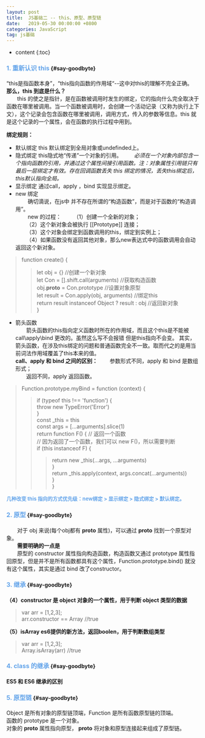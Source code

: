 ```yaml
---
layout: post
title:  JS基础二 -- this、原型、原型链
date:   2019-05-30 00:00:00 +0800
categories: JavaScript
tag: js基础
---
```


* content
{:toc}


#### <font color="#65A5EA" size="3">1. 重新认识 this</font>			{#say-goodbyte}

“this是指函数本身”，“this指向函数的作用域“--这中对this的理解不完全正确。  
**那么，this 到底是什么？**  
&emsp;&emsp;this 的使之是指针，是在函数被调用时发生的绑定，它的指向什么完全取决于函数在哪里被调用。当一个函数被调用时，会创建一个活动记录（又称为执行上下文），这个记录会包含函数在哪里被调用，调用方式，传入的参数等信息。this 就是这个记录的一个属性，会在函数的执行过程中用到。

**绑定规则：**
* 默认绑定 	this 默认绑定到全局对象或undefinded上。
* 隐式绑定  this隐式地“传递”一个对象的引用。
&emsp;&emsp;*必须在一个对象内部包含一个指向函数的引用，并通过这个属性间接引用函数。注：对象属性引用链只有最后一层绑定才有效。存在回调函数丢失 this 绑定的情况，丢失this绑定后，this默认指向全局。*  
* 显示绑定 	通过call，apply ，bind 实现显示绑定。
* new 绑定  
&emsp;&emsp; 确切滴说，在js中 并不存在所谓的“构造函数”，而是对于函数的“构造调用”。  
&emsp;&emsp; new 的过程：
&emsp;&emsp;（1）创建一个全新的对象；  
&emsp;&emsp;（2）这个新对象会被执行 [[Prototype]] 连接；  
&emsp;&emsp;（3）这个对象会绑定到函数调用的this，绑定到实例上；  
&emsp;&emsp;（4）如果函数没有返回其他对象，那么new表达式中的函数调用会自动返回这个新对象。  
>function create() {  
>>let obj = {} //创建一个新对象  
>>let Con = [].shift.call(arguments) //获取构造函数    
>>obj.__proto__ = Con.prototype //设置对象原型  
>>let result = Con.apply(obj, arguments) //绑定this  
>>return result instanceof Object ? result : obj //返回新对象  
>}  
* 箭头函数  
&emsp;&emsp;箭头函数的this指向定义函数时所在的作用域，而且这个this是不能被 call\apply\bind 更改的。虽然这么写不会报错 但是this指向不会变。 其实，箭头函数，在涉及this绑定的问题和普通函数完全不一致。取而代之的是用当前词法作用域覆盖了this本来的值。  
**call、apply 和 bind 之间的区别：**
&emsp;&emsp;参数形式不同，apply 和 bind 是数组形式；  
&emsp;&emsp;返回不同，apply 返回函数。  
>Function.prototype.myBind = function (context) {  
>>if (typeof this !== 'function') {  
>>throw new TypeError('Error')  
>>}  
>>const _this = this  
>>const args = [...arguments].slice(1)    
>>return function F() {    // 返回一个函数  
>>// 因为返回了一个函数，我们可以 new F()，所以需要判断  
>>if (this instanceof F) {  
>>>return new _this(...args, ...arguments)  
>>}  
>>return _this.apply(context, args.concat(...arguments))  
>>}  
>}

**<font color="#65A5EA" size="2">几种改变 this 指向的方式优先级：new绑定 > 显示绑定 > 隐式绑定 > 默认绑定。</font>**  

#### <font color="#65A5EA" size="3">2. 原型</font>			{#say-goodbyte} 
&emsp;&emsp;对于 obj 来说(每个obj都有 __proto__ 属性)，可以通过 __proto__ 找到一个原型对象。  
&emsp;&emsp;**需要明确的一点是**  
&emsp;&emsp;原型的 constructor 属性指向构造函数，构造函数又通过 prototype 属性指回原型，但是并不是所有函数都具有这个属性，Function.prototype.bind() 就没有这个属性，其实是通过 bind 改了constructor。  

#### <font color="#65A5EA" size="3">3. 继承</font>			{#say-goodbyte} 
 
**（4）constructor 是 object 对象的一个属性，用于判断 object 类型的数据**
>var arr = [1,2,3];  
>arr.constructor == Array    //true   

**（5）isArray es6提供的新方法，返回boolen，用于判断数组类型**  
>var arr = [1,2,3];  
>Array.isArray(arr)    //true  

#### <font color="#65A5EA" size="3">4. class 的继承</font>			{#say-goodbyte}  
**ES5 和 ES6 继承的区别** 

#### <font color="#65A5EA" size="3">5. 原型链</font>			{#say-goodbyte}  
Object 是所有对象的原型链顶端，Function 是所有函数原型链的顶端。  
函数的 prototype 是一个对象。  
对象的 __proto__ 属性指向原型， __proto__ 将对象和原型连接起来组成了原型链。  
